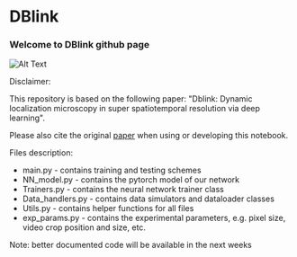 # DBlink
### Welcome to DBlink github page
![Alt Text](https://github.com/alonsaguy/DBlink/blob/main/gif_recon_vs_blinks_slower.gif)

Disclaimer:

This repository is based on the following paper: "Dblink: Dynamic localization microscopy in super spatiotemporal resolution via deep learning".

Please also cite the original [paper](https://www.biorxiv.org/content/10.1101/2022.07.01.498428v1) when using or developing this notebook.

Files description:
* main.py - contains training and testing schemes
* NN_model.py - contains the pytorch model of our network
* Trainers.py - contains the neural network trainer class
* Data_handlers.py - contains data simulators and dataloader classes
* Utils.py - contains helper functions for all files
* exp_params.py - contains the experimental parameters, e.g. pixel size, video crop position and size, etc.

Note: better documented code will be available in the next weeks
